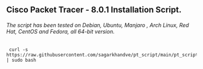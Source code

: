 ## Cisco Packet Tracer - 8.0.1 Installation Script.

###### The script has been tested on Debian, Ubuntu, Manjaro , Arch Linux, Red Hat, CentOS and Fedora, all 64-bit version.

```shell
 curl -s https://raw.githubusercontent.com/sagarkhandve/pt_script/main/pt_script.sh | sudo bash
```